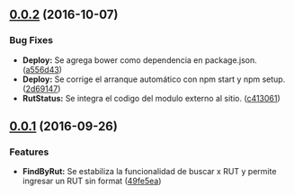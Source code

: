 <a name="0.0.2"></a>
## [0.0.2](https://github.com/tomtapia/rutificador/compare/v0.0.1...v0.0.2) (2016-10-07)


### Bug Fixes

* **Deploy:** Se agrega bower como dependencia en package.json. ([a556d43](https://github.com/tomtapia/rutificador/commit/a556d43))
* **Deploy:** Se corrige el arranque automático con npm start y npm setup. ([2d69147](https://github.com/tomtapia/rutificador/commit/2d69147))
* **RutStatus:** Se integra el codigo del modulo externo al sitio. ([c413061](https://github.com/tomtapia/rutificador/commit/c413061))



<a name="0.0.1"></a>
## [0.0.1](https://github.com/tomtapia/rutificador/compare/49fe5ea...v0.0.1) (2016-09-26)


### Features

* **FindByRut:** Se estabiliza la funcionalidad de buscar x RUT y permite ingresar un RUT sin format ([49fe5ea](https://github.com/tomtapia/rutificador/commit/49fe5ea))



